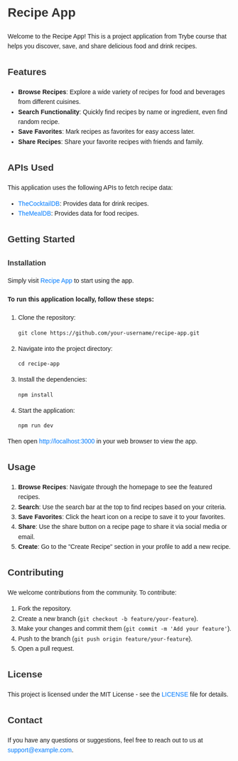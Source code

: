 <!DOCTYPE html>
<html lang="en">
<head>
    <meta charset="UTF-8">
    <meta name="viewport" content="width=device-width, initial-scale=1.0">
    <title>Recipe App README</title>
    <style>
        body {
            font-family: Arial, sans-serif;
            margin: 20px;
            line-height: 1.6;
        }
        h1, h2, h3 {
            color: #333;
        }
        a {
            color: #007BFF;
            text-decoration: none;
        }
        a:hover {
            text-decoration: underline;
        }
    </style>
</head>
<body>

<h1>Recipe App</h1>

<p>Welcome to the Recipe App! This is a project application from Trybe course that helps you discover, save, and share delicious food and drink recipes.</p>

<h2>Features</h2>
<ul>
    <li><strong>Browse Recipes</strong>: Explore a wide variety of recipes for food and beverages from different cuisines.</li>
    <li><strong>Search Functionality</strong>: Quickly find recipes by name or ingredient, even find random recipe.</li>
    <li><strong>Save Favorites</strong>: Mark recipes as favorites for easy access later.</li>
    <li><strong>Share Recipes</strong>: Share your favorite recipes with friends and family.</li>
</ul>

<h2>APIs Used</h2>
<p>This application uses the following APIs to fetch recipe data:</p>
<ul>
    <li><a href="https://www.thecocktaildb.com/" target="_blank">TheCocktailDB</a>: Provides data for drink recipes.</li>
    <li><a href="https://www.themealdb.com/" target="_blank">TheMealDB</a>: Provides data for food recipes.</li>
</ul>

<h2>Getting Started</h2>

<h3>Installation</h3>
<p>Simply visit <a href="http://app-recipes-beta.surge.sh/">Recipe App</a> to start using the app.</p>

<h4>To run this application locally, follow these steps:</h4>
<ol>
    <li>Clone the repository:
        <pre><code>git clone https://github.com/your-username/recipe-app.git</code></pre>
    </li>
    <li>Navigate into the project directory:
        <pre><code>cd recipe-app</code></pre>
    </li>
    <li>Install the dependencies:
        <pre><code>npm install</code></pre>
    </li>
    <li>Start the application:
        <pre><code>npm run dev</code></pre>
    </li>
</ol>
<p>Then open <a href="http://localhost:3000" target="_blank">http://localhost:3000</a> in your web browser to view the app.</p>


<h2>Usage</h2>
<ol>
    <li><strong>Browse Recipes</strong>: Navigate through the homepage to see the featured recipes.</li>
    <li><strong>Search</strong>: Use the search bar at the top to find recipes based on your criteria.</li>
    <li><strong>Save Favorites</strong>: Click the heart icon on a recipe to save it to your favorites.</li>
    <li><strong>Share</strong>: Use the share button on a recipe page to share it via social media or email.</li>
    <li><strong>Create</strong>: Go to the "Create Recipe" section in your profile to add a new recipe.</li>
</ol>

<h2>Contributing</h2>
<p>We welcome contributions from the community. To contribute:</p>
<ol>
    <li>Fork the repository.</li>
    <li>Create a new branch (<code>git checkout -b feature/your-feature</code>).</li>
    <li>Make your changes and commit them (<code>git commit -m 'Add your feature'</code>).</li>
    <li>Push to the branch (<code>git push origin feature/your-feature</code>).</li>
    <li>Open a pull request.</li>
</ol>

<h2>License</h2>
<p>This project is licensed under the MIT License - see the <a href="LICENSE">LICENSE</a> file for details.</p>

<h2>Contact</h2>
<p>If you have any questions or suggestions, feel free to reach out to us at <a href="mailto:support@example.com">support@example.com</a>.</p>

</body>
</html>
